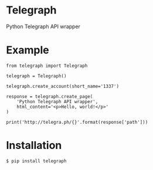 # Telegraph
Python Telegraph API wrapper

# Example
    from telegraph import Telegraph
    
    telegraph = Telegraph()

    telegraph.create_account(short_name='1337')

    response = telegraph.create_page(
        'Python Telegraph API wrapper',
        html_content='<p>Hello, world!</p>'
    )

    print('http://telegra.ph/{}'.format(response['path']))

# Installation

    $ pip install telegraph
